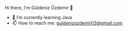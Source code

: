 Hi there, I'm Güldeniz Özdemir 👋

- 🌱 I’m currently learning Java
- 📫 How to reach me: guldenizozdemir03@gmail.com

